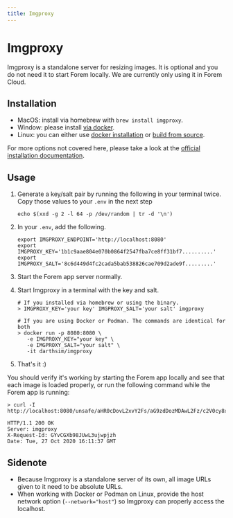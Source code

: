 ```yaml
---
title: Imgproxy
---
```


# Imgproxy

Imgproxy is a standalone server for resizing images. It is optional and you do
not need it to start Forem locally. We are currently only using it in Forem
Cloud.

## Installation

- MacOS: install via homebrew with `brew install imgproxy`.
- Window: please install
  [via docker](https://docs.imgproxy.net/#/installation?id=docker).
- Linux: you can either use
  [docker installation](https://docs.imgproxy.net/#/installation?id=docker) or
  [build from source](https://docs.imgproxy.net/#/installation?id=from-the-source).

For more options not covered here, please take a look at the
[official installation documentation](https://docs.imgproxy.net/#/installation).

## Usage

1. Generate a key/salt pair by running the following in your terminal twice.
   Copy those values to your `.env` in the next step

   ```
   echo $(xxd -g 2 -l 64 -p /dev/random | tr -d '\n')
   ```

1. In your `.env`, add the following.

   ```
   export IMGPROXY_ENDPOINT='http://localhost:8080'
   export IMGPROXY_KEY='1b1c9aae804e070b0864f2547fba7ce8ff31bf7..........'
   export IMGPROXY_SALT='8c6d449d4fc2cada5bab538826cae709d2ade9f.........'
   ```

1. Start the Forem app server normally.

1. Start Imgproxy in a terminal with the key and salt.

   ```
   # If you installed via homebrew or using the binary.
   > IMGPROXY_KEY='your key' IMGPROXY_SALT='your salt' imgproxy

   # If you are using Docker or Podman. The commands are identical for both
   > docker run -p 8080:8080 \
      -e IMGPROXY_KEY="your key" \
      -e IMGPROXY_SALT="your salt" \
      -it darthsim/imgproxy
   ```

1. That's it :)

You should verify it's working by starting the Forem app locally and see that
each image is loaded properly, or run the following command while the Forem app
is running:

```
> curl -I http://localhost:8080/unsafe/aHR0cDovL2xvY2Fs/aG9zdDozMDAwL2Fz/c2V0cy8xLnBuZw

HTTP/1.1 200 OK
Server: imgproxy
X-Request-Id: GYvCGXb98JUwL3ujwpjzh
Date: Tue, 27 Oct 2020 16:11:37 GMT
```

## Sidenote

- Because Imgproxy is a standalone server of its own, all image URLs given to it
  need to be absolute URLs.
- When working with Docker or Podman on Linux, provide the host network option
  (`--network="host"`) so Imgproxy can properly access the localhost.
